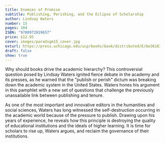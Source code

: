 ```yaml
---
title: Enemies of Promise
subtitle: Publishing, Perishing, and the Eclipse of Scholarship
author: Lindsay Waters
number: 15
pages: 104
ISBN: "9780972819657"
price: $12.95
cover: images/paradigm15_cover.jpg
exturl: https://press.uchicago.edu/ucp/books/book/distributed/E/bo3618387.html
draft: false
show: true
---
```

Why should books drive the academic hierarchy? This controversial question posed by Lindsay Waters ignited fierce debate in the academy and its presses, as he warned that the "publish or perish" dictum was breaking down the academic system in the United States. Waters hones his argument in this pamphlet with a new set of questions that challenge the previously unassailable link between publishing and tenure.

As one of the most important and innovative editors in the humanities and social sciences, Waters has long witnessed the self-destruction occurring in the academic world because of the pressure to publish. Drawing upon his years of experience, he reveals how this principle is destroying the quality of educational institutions and the ideals of higher learning. It is time for scholars to rise up, Waters argues, and reclaim the governance of their institutions.